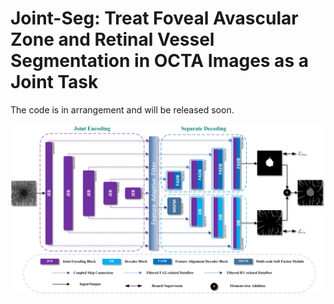 # Joint-Seg: Treat Foveal Avascular Zone and Retinal Vessel Segmentation in OCTA Images as a Joint Task

The code is in arrangement and will be released soon.

![](Joint-Seg.png)
